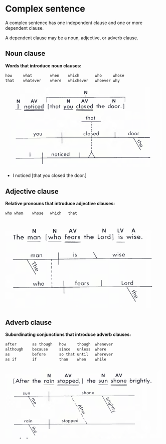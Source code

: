 # Complex sentence
A complex sentence has one independent clause and one or more dependent clause.

A dependent clause may be a noun, adjective, or adverb clause.

## Noun clause
**Words that introduce noun clauses:**
```
how     what        when    which       who     whose
that    whatever    where   whichever   whoever why
```
<img src="pics/noun_clause_diagram.png" width="500"/>

- I noticed [that you closed the door.]

## Adjective clause
**Relative pronouns that introduce adjective clauses:**
```
who whom    whose   which   that
```
<img src="pics/adjective_clause_diagram.png" width="500"/>

## Adverb clause
**Subordinating conjunctions that introduce adverb clauses:**
```
after       as though   how     though  whenever
although    because     since   unless  where
as          before      so that until   wherever
as if       if          than    when    while
```
<img src="pics/adverb_clause_diagram.png" width="500"/>
